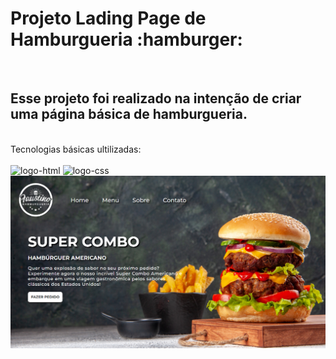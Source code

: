 <h1>Projeto Lading Page de Hamburgueria :hamburger: </h1> 
<br>
<h2>Esse projeto foi realizado na intenção de criar uma página básica de hamburgueria.</h2>
<br>
Tecnologias básicas ultilizadas:
<br>
<br>
<img src="https://img.shields.io/badge/HTML5-E34F26?style=for-the-badge&logo=html5&logoColor=white" alt="logo-html"/>
<img src="https://img.shields.io/badge/CSS3-1572B6?style=for-the-badge&logo=css3&logoColor=white" alt="logo-css" />
<img src="https://github.com/Alef-Henrique/landing-page-hamburguer/blob/main/assets/Captura%20de%20Tela%20(1).png?raw=true" alt=logo-css />

